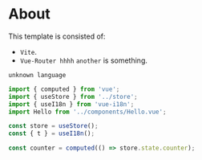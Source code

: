 # About

This template is consisted of:

- `Vite`.
- `Vue-Router hhhh` `another` is something.

```
unknown language
```

```javascript
import { computed } from 'vue';
import { useStore } from '../store';
import { useI18n } from 'vue-i18n';
import Hello from '../components/Hello.vue';

const store = useStore();
const { t } = useI18n();

const counter = computed(() => store.state.counter);
```
